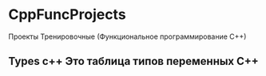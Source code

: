 # CppFuncProjects
Проекты Тренировочные (Функциональное программирование С++)
## Types c++ Это таблица типов переменных C++
